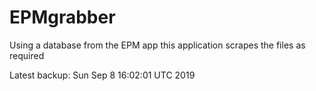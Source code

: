 # EPMgrabber
Using a database from the EPM app this application scrapes the files as required


Latest backup: Sun Sep 8 16:02:01 UTC 2019
